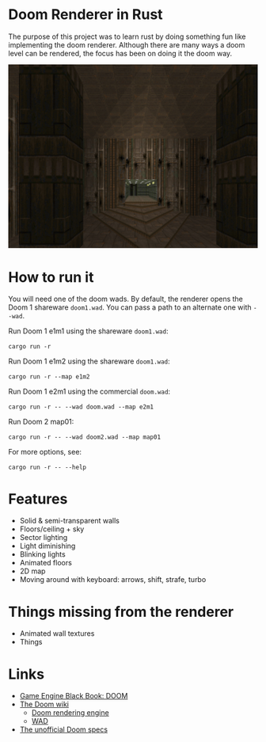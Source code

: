 # Doom Renderer in Rust

The purpose of this project was to learn rust by doing something fun like implementing the doom renderer. Although there are many ways a doom level can be rendered, the focus has been on doing it the doom way.

![screenshot](screenshot1.png)

# How to run it

You will need one of the doom wads. By default, the renderer opens the Doom 1 shareware `doom1.wad`. You can pass a path to an alternate one with `--wad`.

Run Doom 1 e1m1 using the shareware `doom1.wad`:
```
cargo run -r
```

Run Doom 1 e1m2 using the shareware `doom1.wad`:
```
cargo run -r --map e1m2
```

Run Doom 1 e2m1 using the commercial `doom.wad`:
```
cargo run -r -- --wad doom.wad --map e2m1
```

Run Doom 2 map01:
```
cargo run -r -- --wad doom2.wad --map map01
```

For more options, see:
```
cargo run -r -- --help
```

# Features
- Solid & semi-transparent walls
- Floors/ceiling + sky
- Sector lighting
- Light diminishing
- Blinking lights
- Animated floors
- 2D map
- Moving around with keyboard: arrows, shift, strafe, turbo

# Things missing from the renderer
- Animated wall textures
- Things

# Links
- [Game Engine Black Book: DOOM](https://archive.org/details/gebbdoome)
- [The Doom wiki](https://doomwiki.org/wiki/Entryway)
    - [Doom rendering engine](https://doomwiki.org/wiki/Doom_rendering_engine)
    - [WAD](https://doomwiki.org/wiki/WAD)
- [The unofficial Doom specs](https://www.gamers.org/dhs/helpdocs/dmsp1666.html)
